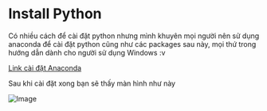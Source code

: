 # Install Python

Có nhiều cách để cài đặt python nhưng mình khuyên mọi người nên sử dụng anaconda để cài đặt python cũng như các packages sau này, mọi thứ trong hướng dẫn dành cho người sử dụng Windows :v

[Link cài đặt Anaconda](https://anaconda.org/)

Sau khi cài đặt xong bạn sẽ thấy màn hình như này

![Image](https://github.com/nghoanglong/Data-Science-Research/tree/master/Lectures-Python/INSTALL%20AND%20SETUP/demo.png)
